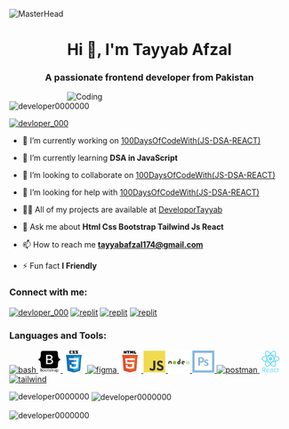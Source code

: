 ![MasterHead](https://miro.medium.com/v2/resize:fit:2000/1*-ntL3Dsvc-dJ5cLGRtSuEw.gif)
<h1 align="center">Hi 👋, I'm Tayyab Afzal</h1>
<h3 align="center">A passionate frontend developer from Pakistan</h3>
<img align="right" alt="Coding" width="400" src="https://cdn.dribbble.com/users/1162077/screenshots/3848914/programmer.gif">

<p align="left"> <img src="https://komarev.com/ghpvc/?username=developer0000000&label=Profile%20views&color=0e75b6&style=flat" alt="developer0000000" /> </p>

<p align="left"> <a href="https://twitter.com/devloper_000" target="blank"><img src="https://img.shields.io/twitter/follow/devloper_000?logo=twitter&style=for-the-badge" alt="devloper_000" /></a> </p>

- 🔭 I’m currently working on [100DaysOfCodeWith(JS-DSA-REACT)](https://github.com/Developer000000/100DaysOfCodewithReact)

- 🌱 I’m currently learning **DSA in JavaScript**

- 👯 I’m looking to collaborate on [100DaysOfCodeWith(JS-DSA-REACT)](https://github.com/Developer000000/100DaysOfCodewithReact)

- 🤝 I’m looking for help with [100DaysOfCodeWith(JS-DSA-REACT)](https://github.com/Developer000000/100DaysOfCodewithReact)

- 👨‍💻 All of my projects are available at [DeveloporTayyab](https://developortayyab.web.app/)

- 💬 Ask me about **Html Css Bootstrap Tailwind Js React**

- 📫 How to reach me **tayyabafzal174@gmail.com**

- ⚡ Fun fact **I Friendly**

<h3 align="left">Connect with me:</h3>
<p align="left">
<a href="https://twitter.com/devloper_000" target="blank"><img align="center" src="https://raw.githubusercontent.com/rahuldkjain/github-profile-readme-generator/master/src/images/icons/Social/twitter.svg" alt="devloper_000" height="30" width="40" /></a>
<a href="https://www.instagram.com/tayyab_2018/" target="blank"><img align="center" src="https://upload.wikimedia.org/wikipedia/commons/thumb/9/95/Instagram_logo_2022.svg/1200px-Instagram_logo_2022.svg.png" alt="replit" height="30" width="30" /></a>
<a href="https://www.linkedin.com/in/tayyab-afzal-4787b028a/" target="blank"><img align="center" src="https://pbs.twimg.com/profile_images/1661161645857710081/6WtDIesg_400x400.png" alt="replit" height="30" width="30" /></a>
<a href="https://replit.com/@TayyabAfzal1" target="blank"><img align="center" src="https://docs.replit.com/image/logoLight.png" alt="replit" height="30" width="80" /></a>

</p>


<h3 align="left">Languages and Tools:</h3>
<p align="left"> <a href="https://www.gnu.org/software/bash/" target="_blank" rel="noreferrer"> <img src="https://www.vectorlogo.zone/logos/gnu_bash/gnu_bash-icon.svg" alt="bash" width="40" height="40"/> </a> <a href="https://getbootstrap.com" target="_blank" rel="noreferrer"> <img src="https://raw.githubusercontent.com/devicons/devicon/master/icons/bootstrap/bootstrap-plain-wordmark.svg" alt="bootstrap" width="40" height="40"/> </a> <a href="https://www.w3schools.com/css/" target="_blank" rel="noreferrer"> <img src="https://raw.githubusercontent.com/devicons/devicon/master/icons/css3/css3-original-wordmark.svg" alt="css3" width="40" height="40"/> </a> <a href="https://www.figma.com/" target="_blank" rel="noreferrer"> <img src="https://www.vectorlogo.zone/logos/figma/figma-icon.svg" alt="figma" width="40" height="40"/> </a> <a href="https://www.w3.org/html/" target="_blank" rel="noreferrer"> <img src="https://raw.githubusercontent.com/devicons/devicon/master/icons/html5/html5-original-wordmark.svg" alt="html5" width="40" height="40"/> </a> <a href="https://developer.mozilla.org/en-US/docs/Web/JavaScript" target="_blank" rel="noreferrer"> <img src="https://raw.githubusercontent.com/devicons/devicon/master/icons/javascript/javascript-original.svg" alt="javascript" width="40" height="40"/> </a> <a href="https://nodejs.org" target="_blank" rel="noreferrer"> <img src="https://raw.githubusercontent.com/devicons/devicon/master/icons/nodejs/nodejs-original-wordmark.svg" alt="nodejs" width="40" height="40"/> </a> <a href="https://www.photoshop.com/en" target="_blank" rel="noreferrer"> <img src="https://raw.githubusercontent.com/devicons/devicon/master/icons/photoshop/photoshop-line.svg" alt="photoshop" width="40" height="40"/> </a> <a href="https://postman.com" target="_blank" rel="noreferrer"> <img src="https://www.vectorlogo.zone/logos/getpostman/getpostman-icon.svg" alt="postman" width="40" height="40"/> </a> <a href="https://reactjs.org/" target="_blank" rel="noreferrer"> <img src="https://raw.githubusercontent.com/devicons/devicon/master/icons/react/react-original-wordmark.svg" alt="react" width="40" height="40"/> </a> <a href="https://tailwindcss.com/" target="_blank" rel="noreferrer"> <img src="https://www.vectorlogo.zone/logos/tailwindcss/tailwindcss-icon.svg" alt="tailwind" width="40" height="40"/> </a> </p>

<p><img align="left" src="https://github-readme-stats.vercel.app/api/top-langs?username=developer0000000&show_icons=true&locale=en&layout=compact" alt="developer0000000" /></p>

<p>&nbsp;<img align="center" src="https://github-readme-stats.vercel.app/api?username=developer0000000&show_icons=true&locale=en" alt="developer0000000" /></p>

<p><img align="center" src="https://github-readme-streak-stats.herokuapp.com/?user=developer0000000&" alt="developer0000000" /></p>
